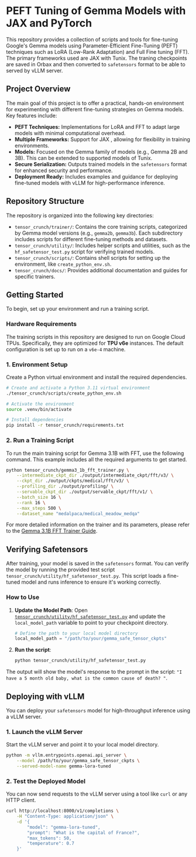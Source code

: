 # PEFT Tuning of Gemma Models with JAX and PyTorch

This repository provides a collection of scripts and tools for fine-tuning Google's Gemma models using Parameter-Efficient Fine-Tuning (PEFT) techniques such as LoRA (Low-Rank Adaptation) and  Full Fine tuning (FFT). The primary frameworks used are JAX with Tunix. The traning checkpoints are saved in Orbax and then converted to `safetensors` format to be able to served by vLLM server.

## Project Overview

The main goal of this project is to offer a practical, hands-on environment for experimenting with different fine-tuning strategies on Gemma models. Key features include:

*   **PEFT Techniques:** Implementations for LoRA and FFT to adapt large models with minimal computational overhead.
*   **Multiple Frameworks:** Support for JAX , allowing for flexibility in training environments.
*   **Models:** Focused on the Gemma family of models (e.g., Gemma 2B and 3B). This can be extended to supported models of Tunix.
*   **Secure Serialization:** Outputs trained models in the `safetensors` format for enhanced security and performance.
*   **Deployment Ready:** Includes examples and guidance for deploying fine-tuned models with vLLM for high-performance inference.

## Repository Structure

The repository is organized into the following key directories:

*   `tensor_crunch/trainer/`: Contains the core training scripts, categorized by Gemma model versions (e.g., `gemma2b`, `gemma3b`). Each subdirectory includes scripts for different fine-tuning methods and datasets.
*   `tensor_crunch/utility/`: Includes helper scripts and utilities, such as the `hf_safetensor_test.py` script for verifying trained models.
*   `tensor_crunch/scripts/`: Contains shell scripts for setting up the environment, like `create_python_env.sh`.
*   `tensor_crunch/docs/`: Provides additional documentation and guides for specific trainers.

## Getting Started

To begin, set up your environment and run a training script.

### Hardware Requirements

The training scripts in this repository are designed to run on Google Cloud TPUs. Specifically, they are optimized for **TPU v6e** instances. The default configuration is set up to run on a `v6e-4` machine.

### 1. Environment Setup

Create a Python virtual environment and install the required dependencies.

```bash
# Create and activate a Python 3.11 virtual environment
./tensor_crunch/scripts/create_python_env.sh

# Activate the environment
source .venv/bin/activate

# Install dependencies
pip install -r tensor_crunch/requirements.txt
```

### 2. Run a Training Script

To run the main training script for Gemma 3.1B with FFT, use the following command. This example includes all the required arguments to get started.

```bash
python tensor_crunch/gemma3_1b_fft_trainer.py \
    --intermediate_ckpt_dir ./output/intermediate_ckpt/fft/v3/ \
    --ckpt_dir ./output/ckpts/medical/fft/v3/ \
    --profiling_dir ./output/profiling/ \
    --servable_ckpt_dir ./output/servable_ckpt/fft/v1/ \
    --batch_size 16 \
    --rank 16 \
    --max_steps 500 \
    --dataset_name "medalpaca/medical_meadow_medqa"
```

For more detailed information on the trainer and its parameters, please refer to the [Gemma 3.1B FFT Trainer Guide](./docs/gemma3_1b_fft_trainer_guide.md).

## Verifying Safetensors

After training, your model is saved in the `safetensors` format. You can verify the model by running the provided test script `tensor_crunch/utility/hf_safetensor_test.py`. This script loads a fine-tuned model and runs inference to ensure it's working correctly.

### How to Use

1.  **Update the Model Path**: Open [`tensor_crunch/utility/hf_safetensor_test.py`](tensor_crunch/utility/hf_safetensor_test.py:12) and update the `local_model_path` variable to point to your checkpoint directory.

    ```python
    # Define the path to your local model directory
    local_model_path = "/path/to/your/gemma_safe_tensor_ckpts"
    ```

2.  **Run the script**:
    ```bash
    python tensor_crunch/utility/hf_safetensor_test.py
    ```

The output will show the model's response to the prompt in the script: `"I have a 5 month old baby, what is the common cause of death? "`.

## Deploying with vLLM

You can deploy your `safetensors` model for high-throughput inference using a vLLM server.

### 1. Launch the vLLM Server

Start the vLLM server and point it to your local model directory.

```bash
python -m vllm.entrypoints.openai.api_server \
    --model /path/to/your/gemma_safe_tensor_ckpts \
    --served-model-name gemma-lora-tuned
```

### 2. Test the Deployed Model

You can now send requests to the vLLM server using a tool like `curl` or any HTTP client.

```bash
curl http://localhost:8000/v1/completions \
    -H "Content-Type: application/json" \
    -d '{
        "model": "gemma-lora-tuned",
        "prompt": "What is the capital of France?",
        "max_tokens": 50,
        "temperature": 0.7
    }'
